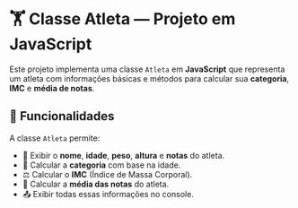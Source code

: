 # 🏋️ Classe Atleta — Projeto em JavaScript

Este projeto implementa uma classe `Atleta` em **JavaScript** que representa um atleta com informações básicas e métodos para calcular sua **categoria**, **IMC** e **média de notas**.

## 📌 Funcionalidades

A classe `Atleta` permite:
- 📛 Exibir o **nome**, **idade**, **peso**, **altura** e **notas** do atleta.  
- 🧮 Calcular a **categoria** com base na idade.
- ⚖️ Calcular o **IMC** (Índice de Massa Corporal).
- 🏅 Calcular a **média das notas** do atleta.
- 📤 Exibir todas essas informações no console.
